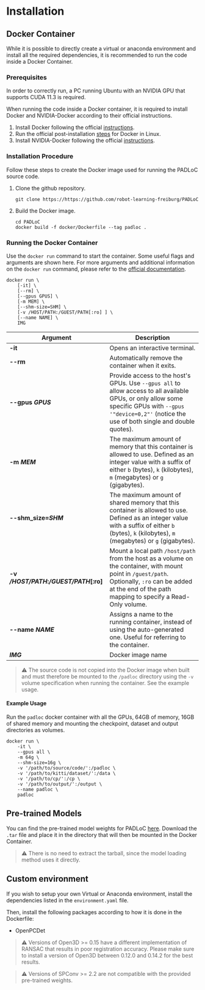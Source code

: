 # Installation

## Docker Container
While it is possible to directly create a virtual or anaconda environment and install all the required dependencies,
it is recommended to run the code inside a Docker Container.


### Prerequisites

In order to correctly run, a PC running Ubuntu with an NVIDIA GPU that supports CUDA 11.3 is required.

When running the code inside a Docker container, it is required to install Docker and
NVIDIA-Docker according to their official instructions.

1. Install Docker following the official [instructions](https://docs.docker.com/get-docker/).
2. Run the official post-installation [steps](https://docs.docker.com/engine/install/linux-postinstall/) for Docker in Linux.
3. Install NVIDIA-Docker following the official [instructions](https://docs.nvidia.com/datacenter/cloud-native/container-toolkit/install-guide.html#docker).

### Installation Procedure
Follow these steps to create the Docker image used for running the PADLoC source code.

1. Clone the github repository.
    ```shell
    git clone https://https://github.com/robot-learning-freiburg/PADLoC
   ```

2. Build the Docker image.
    ```shell
    cd PADLoC
    docker build -f docker/Dockerfile --tag padloc .
    ```

### Running the Docker Container
Use the `docker run` command to start the container. Some useful flags and arguments are shown here. For more arguments and additional information on the `docker run` command, please refer to the
[official documentation](https://docs.docker.com/engine/reference/run/).

```shell
docker run \
    [-it] \
    [--rm] \
    [--gpus GPUS] \
    [-m MEM] \
    [--shm-size=SHM] \
    [-v /HOST/PATH:/GUEST/PATH[:ro] ] \
    [--name NAME] \
    IMG
```

| Argument                                               | Description                                                                                                                                                                                                         |
|--------------------------------------------------------|---------------------------------------------------------------------------------------------------------------------------------------------------------------------------------------------------------------------|
| __-it__                                                | Opens an interactive terminal.                                                                                                                                                                                      |
| __--rm__                                               | Automatically remove the container when it exits.                                                                                                                                                                   |
| __--gpus__ ___GPUS___                                  | Provide access to the host's GPUs. Use ```--gpus all``` to allow access to all available GPUs, or only allow some specific GPUs with ```--gpus '"device=0,2"'``` (notice the use of both single and double quotes). |
| __-m__ ___MEM___                                       | The maximum amount of memory that this container is allowed to use. Defined as an integer value with a suffix of either ```b``` (bytes), ```k``` (kilobytes), ```m``` (megabytes) or ```g``` (gigabytes).           |
| __--shm_size=__***SHM***                               | The maximum amount of shared memory that this container is allowed to use. Defined as an integer value with a suffix of either ```b``` (bytes), ```k``` (kilobytes), ```m``` (megabytes) or ```g``` (gigabytes).    |
| __-v__ ___/HOST/PATH___**:**___/GUEST/PATH___**[:ro]** | Mount a local path `/host/path` from the host as a volume on the container, with mount point in `/guest/path`. Optionally, `:ro` can be added at the end of the path mapping to specify a Read-Only volume.         |
| __--name__ ___NAME___                                  | Assigns a name to the running container, instead of using the auto-generated one. Useful for referring to the container.                                                                                            |
| ___IMG___                                              | Docker image name                                                                                                                                                                                                   |

> &#x26a0;&#xfe0f; The source code is not copied into the Docker image when built and must therefore be mounted to the
> `/padloc` directory using the `-v` volume specification when running the container. See the example usage. 

#### Example Usage

Run the `padloc` docker container with all the GPUs, 64GB of memory, 16GB of shared memory and mounting the checkpoint,
dataset and output directories as volumes.

```shell
docker run \
    -it \
    --gpus all \
    -m 64g \
    --shm-size=16g \
    -v '/path/to/source/code/':/padloc \
    -v '/path/to/kitti/dataset/':/data \
    -v '/path/to/cp/':/cp \
    -v '/path/to/output/':/output \
    --name padloc \
    padloc
```

## Pre-trained Models
You can find the pre-trained model weights for PADLoC [here](https://drive.google.com/file/d/1SVuSpq74XfgMMgYOsqBFHh9gFbpY79J0/view?usp=sharing).
Download the `.tar` file and place it in the directory that will then be mounted in the Docker Container.

> &#x26a0;&#xfe0f; There is no need to extract the tarball, since the model loading method uses it directly.


## Custom environment

If you wish to setup your own Virtual or Anaconda environment, install the dependencies listed in the `environment.yaml` file.

Then, install the following packages according to how it is done in the Dockerfile:
* OpenPCDet

>  &#x26a0;&#xfe0f; Versions of Open3D >= 0.15 have a different implementation of RANSAC that results in poor registration accuracy.
> Please make sure to install a version of Open3D between 0.12.0 and 0.14.2 for the best results.

> &#x26a0;&#xfe0f; Versions of SPConv >= 2.2 are not compatible with the provided pre-trained weights. 
